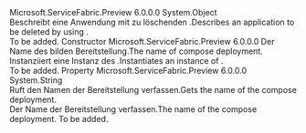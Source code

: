 <Type Name="DeleteComposeDeploymentDescription" FullName="Microsoft.ServiceFabric.Preview.Client.Description.DeleteComposeDeploymentDescription">
  <TypeSignature Language="C#" Value="public sealed class DeleteComposeDeploymentDescription" />
  <TypeSignature Language="ILAsm" Value=".class public auto ansi sealed beforefieldinit DeleteComposeDeploymentDescription extends System.Object" />
  <TypeSignature Language="DocId" Value="T:Microsoft.ServiceFabric.Preview.Client.Description.DeleteComposeDeploymentDescription" />
  <TypeSignature Language="VB.NET" Value="Public NotInheritable Class DeleteComposeDeploymentDescription" />
  <TypeSignature Language="F#" Value="type DeleteComposeDeploymentDescription = class" />
  <AssemblyInfo>
    <AssemblyName>Microsoft.ServiceFabric.Preview</AssemblyName>
    <AssemblyVersion>6.0.0.0</AssemblyVersion>
  </AssemblyInfo>
  <Base>
    <BaseTypeName>System.Object</BaseTypeName>
  </Base>
  <Interfaces />
  <Docs>
    <summary>
      <para><span data-ttu-id="33c5c-101">Beschreibt eine Anwendung mit zu löschenden <see cref="M:System.Fabric.FabricClient.ComposeDeploymentClient.DeleteComposeDeploymentWrapperAsync(System.Fabric.Description.DeleteComposeDeploymentDescriptionWrapper,System.TimeSpan,System.Threading.CancellationToken)" />.</span><span class="sxs-lookup"><span data-stu-id="33c5c-101">Describes an application to be deleted by using <see cref="M:System.Fabric.FabricClient.ComposeDeploymentClient.DeleteComposeDeploymentWrapperAsync(System.Fabric.Description.DeleteComposeDeploymentDescriptionWrapper,System.TimeSpan,System.Threading.CancellationToken)" />.</span></span></para>
    </summary>
    <remarks>To be added.</remarks>
  </Docs>
  <Members>
    <Member MemberName=".ctor">
      <MemberSignature Language="C#" Value="public DeleteComposeDeploymentDescription (string deploymentName);" />
      <MemberSignature Language="ILAsm" Value=".method public hidebysig specialname rtspecialname instance void .ctor(string deploymentName) cil managed" />
      <MemberSignature Language="DocId" Value="M:Microsoft.ServiceFabric.Preview.Client.Description.DeleteComposeDeploymentDescription.#ctor(System.String)" />
      <MemberSignature Language="VB.NET" Value="Public Sub New (deploymentName As String)" />
      <MemberSignature Language="F#" Value="new Microsoft.ServiceFabric.Preview.Client.Description.DeleteComposeDeploymentDescription : string -&gt; Microsoft.ServiceFabric.Preview.Client.Description.DeleteComposeDeploymentDescription" Usage="new Microsoft.ServiceFabric.Preview.Client.Description.DeleteComposeDeploymentDescription deploymentName" />
      <MemberType>Constructor</MemberType>
      <AssemblyInfo>
        <AssemblyName>Microsoft.ServiceFabric.Preview</AssemblyName>
        <AssemblyVersion>6.0.0.0</AssemblyVersion>
      </AssemblyInfo>
      <Parameters>
        <Parameter Name="deploymentName" Type="System.String" />
      </Parameters>
      <Docs>
        <param name="deploymentName">
          <para><span data-ttu-id="33c5c-102">Der Name des bilden Bereitstellung.</span><span class="sxs-lookup"><span data-stu-id="33c5c-102">The name of compose deployment.</span></span></para>
        </param>
        <summary>
          <para><span data-ttu-id="33c5c-103">Instanziiert eine Instanz des <see cref="T:Microsoft.ServiceFabric.Preview.Client.Description.DeleteComposeDeploymentDescription" />.</span><span class="sxs-lookup"><span data-stu-id="33c5c-103">Instantiates an instance of <see cref="T:Microsoft.ServiceFabric.Preview.Client.Description.DeleteComposeDeploymentDescription" />.</span></span> </para>
        </summary>
        <remarks>To be added.</remarks>
      </Docs>
    </Member>
    <Member MemberName="DeploymentName">
      <MemberSignature Language="C#" Value="public string DeploymentName { get; set; }" />
      <MemberSignature Language="ILAsm" Value=".property instance string DeploymentName" />
      <MemberSignature Language="DocId" Value="P:Microsoft.ServiceFabric.Preview.Client.Description.DeleteComposeDeploymentDescription.DeploymentName" />
      <MemberSignature Language="VB.NET" Value="Public Property DeploymentName As String" />
      <MemberSignature Language="F#" Value="member this.DeploymentName : string with get, set" Usage="Microsoft.ServiceFabric.Preview.Client.Description.DeleteComposeDeploymentDescription.DeploymentName" />
      <MemberType>Property</MemberType>
      <AssemblyInfo>
        <AssemblyName>Microsoft.ServiceFabric.Preview</AssemblyName>
        <AssemblyVersion>6.0.0.0</AssemblyVersion>
      </AssemblyInfo>
      <ReturnValue>
        <ReturnType>System.String</ReturnType>
      </ReturnValue>
      <Docs>
        <summary>
          <para><span data-ttu-id="33c5c-104">Ruft den Namen der Bereitstellung verfassen.</span><span class="sxs-lookup"><span data-stu-id="33c5c-104">Gets the name of the compose deployment.</span></span></para>
        </summary>
        <value>
          <para><span data-ttu-id="33c5c-105">Der Name der Bereitstellung verfassen.</span><span class="sxs-lookup"><span data-stu-id="33c5c-105">The name of the compose deployment.</span></span></para>
        </value>
        <remarks>To be added.</remarks>
      </Docs>
    </Member>
  </Members>
</Type>
